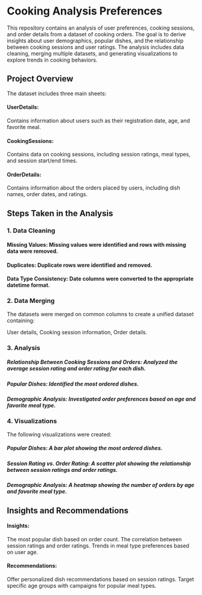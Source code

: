 # Cooking Analysis Preferences
This repository contains an analysis of user preferences, cooking sessions, and order details from a dataset of cooking orders. The goal is to derive insights about user demographics, popular dishes, and the relationship between cooking sessions and user ratings. The analysis includes data cleaning, merging multiple datasets, and generating visualizations to explore trends in cooking behaviors.

## Project Overview
The dataset includes three main sheets:

#### UserDetails: 
Contains information about users such as their registration date, age, and favorite meal.
#### CookingSessions: 
Contains data on cooking sessions, including session ratings, meal types, and session start/end times.
#### OrderDetails: 
Contains information about the orders placed by users, including dish names, order dates, and ratings.
## Steps Taken in the Analysis
### 1. Data Cleaning
#### Missing Values: Missing values were identified and rows with missing data were removed.
#### Duplicates: Duplicate rows were identified and removed.
#### Data Type Consistency: Date columns were converted to the appropriate datetime format.
### 2. Data Merging
The datasets were merged on common columns to create a unified dataset containing:

User details,
Cooking session information,
Order details.
### 3. Analysis
##### Relationship Between Cooking Sessions and Orders: Analyzed the average session rating and order rating for each dish.
##### Popular Dishes: Identified the most ordered dishes.
##### Demographic Analysis: Investigated order preferences based on age and favorite meal type.
### 4. Visualizations
The following visualizations were created:

##### Popular Dishes: A bar plot showing the most ordered dishes.
##### Session Rating vs. Order Rating: A scatter plot showing the relationship between session ratings and order ratings.
##### Demographic Analysis: A heatmap showing the number of orders by age and favorite meal type.
## Insights and Recommendations
#### Insights:
The most popular dish based on order count.
The correlation between session ratings and order ratings.
Trends in meal type preferences based on user age.
#### Recommendations:
Offer personalized dish recommendations based on session ratings.
Target specific age groups with campaigns for popular meal types.
